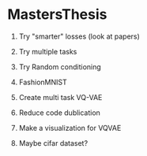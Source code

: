 # MastersThesis

1. Try "smarter" losses (look at papers)

2. Try multiple tasks

3. Try Random conditioning

3. FashionMNIST

5. Create multi task VQ-VAE

6. Reduce code dublication

7. Make a visualization for VQVAE

8. Maybe cifar dataset?